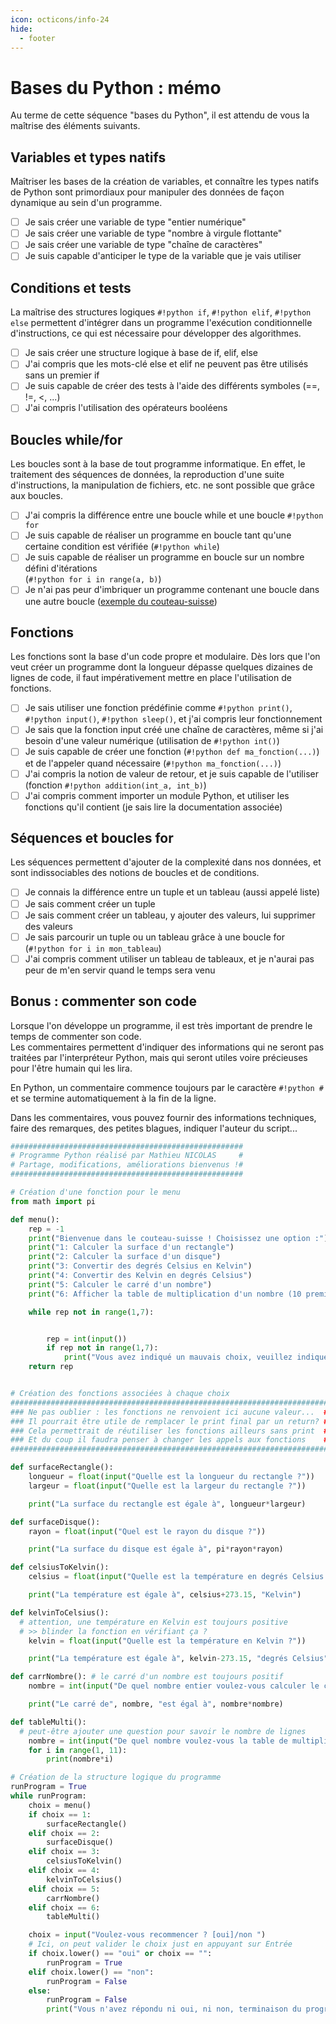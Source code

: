 ```yaml
---
icon: octicons/info-24
hide:
  - footer
---
```

# Bases du Python : mémo
Au terme de cette séquence "bases du Python", il est attendu de vous la maîtrise des éléments suivants.

## Variables et types natifs
Maîtriser les bases de la création de variables, et connaître les types natifs de Python sont primordiaux pour manipuler des données de façon dynamique au sein d'un programme.

- [ ] Je sais créer une variable de type "entier numérique"
- [ ] Je sais créer une variable de type "nombre à virgule flottante"
- [ ] Je sais créer une variable de type "chaîne de caractères"
- [ ] Je suis capable d'anticiper le type de la variable que je vais utiliser

## Conditions et tests
La maîtrise des structures logiques `#!python if`, `#!python elif`, `#!python else` permettent d'intégrer dans un programme l'exécution conditionnelle d'instructions, ce qui est nécessaire pour développer des algorithmes.

- [ ] Je sais créer une structure logique à base de if, elif, else
- [ ] J'ai compris que les mots-clé else et elif ne peuvent pas être utilisés sans un premier if
- [ ] Je suis capable de créer des tests à l'aide des différents symboles (==, !=, <, ...)
- [ ] J'ai compris l'utilisation des opérateurs booléens

## Boucles while/for
Les boucles sont à la base de tout programme informatique. En effet, le traitement des séquences de données, la reproduction d'une suite d'instructions, la manipulation de fichiers, etc. ne sont possible que grâce aux boucles.

- [ ] J'ai compris la différence entre une boucle while et une boucle `#!python for`
- [ ] Je suis capable de réaliser un programme en boucle tant qu'une certaine condition est vérifiée (`#!python while`)
- [ ] Je suis capable de réaliser un programme en boucle sur un nombre défini d'itérations  
    (`#!python for i in range(a, b)`)
- [ ] Je n'ai pas peur d'imbriquer un programme contenant une boucle dans une autre boucle ([exemple du couteau-suisse](/nsi/python-func-acti-c/#pf-4))

## Fonctions
Les fonctions sont la base d'un code propre et modulaire. Dès lors que l'on veut créer un programme dont la longueur dépasse quelques dizaines de lignes de code, il faut impérativement mettre en place l'utilisation de fonctions.

- [ ] Je sais utiliser une fonction prédéfinie comme `#!python print()`, `#!python input()`, `#!python sleep()`, et j'ai compris leur fonctionnement
- [ ] Je sais que la fonction input créé une chaîne de caractères, même si j'ai besoin d'une valeur numérique (utilisation de `#!python int()`)
- [ ] Je suis capable de créer une fonction (`#!python def ma_fonction(...)`) et de l'appeler quand nécessaire (`#!python ma_fonction(...)`)
- [ ] J'ai compris la notion de valeur de retour, et je suis capable de l'utiliser (fonction `#!python addition(int_a, int_b)`)
- [ ] J'ai compris comment importer un module Python, et utiliser les fonctions qu'il contient (je sais lire la documentation associée)

## Séquences et boucles for
Les séquences permettent d'ajouter de la complexité dans nos données, et sont indissociables des notions de boucles et de conditions.

- [ ] Je connais la différence entre un tuple et un tableau (aussi appelé liste)
- [ ] Je sais comment créer un tuple
- [ ] Je sais comment créer un tableau, y ajouter des valeurs, lui supprimer des valeurs
- [ ] Je sais parcourir un tuple ou un tableau grâce à une boucle for (`#!python for i in mon_tableau`)
- [ ] J'ai compris comment utiliser un tableau de tableaux, et je n'aurai pas peur de m'en servir quand le temps sera venu

## Bonus : commenter son code
Lorsque l'on développe un programme, il est très important de prendre le temps de commenter son code.  
Les commentaires permettent d'indiquer des informations qui ne seront pas traitées par l'interpréteur Python, mais qui seront utiles voire précieuses pour l'être humain qui les lira.  

En Python, un commentaire commence toujours par le caractère `#!python #` et se termine automatiquement à la fin de la ligne.

Dans les commentaires, vous pouvez fournir des informations techniques, faire des remarques, des petites blagues, indiquer l'auteur du script...

``` python linenums="1" title="Quelques exemples de commentaires"
####################################################
# Programme Python réalisé par Mathieu NICOLAS     #
# Partage, modifications, améliorations bienvenus !#
####################################################

# Création d'une fonction pour le menu
from math import pi

def menu():
    rep = -1
    print("Bienvenue dans le couteau-suisse ! Choisissez une option :")
    print("1: Calculer la surface d'un rectangle")
    print("2: Calculer la surface d'un disque")
    print("3: Convertir des degrés Celsius en Kelvin")
    print("4: Convertir des Kelvin en degrés Celsius")
    print("5: Calculer le carré d'un nombre")
    print("6: Afficher la table de multiplication d'un nombre (10 premiers)")

    while rep not in range(1,7): 


        rep = int(input())
        if rep not in range(1,7):
            print("Vous avez indiqué un mauvais choix, veuillez indiquer une valeur entre 1 et 6. \n")
    return rep


# Création des fonctions associées à chaque choix
#########################################################################
### Ne pas oublier : les fonctions ne renvoient ici aucune valeur...  ###
### Il pourrait être utile de remplacer le print final par un return? ###
### Cela permettrait de réutiliser les fonctions ailleurs sans print  ###
### Et du coup il faudra penser à changer les appels aux fonctions    ###
#########################################################################

def surfaceRectangle():
    longueur = float(input("Quelle est la longueur du rectangle ?"))
    largeur = float(input("Quelle est la largeur du rectangle ?"))

    print("La surface du rectangle est égale à", longueur*largeur)

def surfaceDisque():
    rayon = float(input("Quel est le rayon du disque ?"))

    print("La surface du disque est égale à", pi*rayon*rayon)

def celsiusToKelvin():
    celsius = float(input("Quelle est la température en degrés Celsius ?"))

    print("La température est égale à", celsius+273.15, "Kelvin")

def kelvinToCelsius():
  # attention, une température en Kelvin est toujours positive
  # >> blinder la fonction en vérifiant ça ?
    kelvin = float(input("Quelle est la température en Kelvin ?"))

    print("La température est égale à", kelvin-273.15, "degrés Celsius")

def carrNombre(): # le carré d'un nombre est toujours positif
    nombre = int(input("De quel nombre entier voulez-vous calculer le carré ?"))

    print("Le carré de", nombre, "est égal à", nombre*nombre)

def tableMulti():
  # peut-être ajouter une question pour savoir le nombre de lignes
    nombre = int(input("De quel nombre voulez-vous la table de multiplication ?"))
    for i in range(1, 11): 
        print(nombre*i)

# Création de la structure logique du programme
runProgram = True
while runProgram:
    choix = menu()
    if choix == 1:
        surfaceRectangle()
    elif choix == 2:
        surfaceDisque()
    elif choix == 3:
        celsiusToKelvin()
    elif choix == 4:
        kelvinToCelsius()
    elif choix == 5:
        carrNombre()
    elif choix == 6:
        tableMulti()

    choix = input("Voulez-vous recommencer ? [oui]/non ")
    # Ici, on peut valider le choix just en appuyant sur Entrée
    if choix.lower() == "oui" or choix == "":
        runProgram = True
    elif choix.lower() == "non":
        runProgram = False
    else:
        runProgram = False
        print("Vous n'avez répondu ni oui, ni non, terminaison du programme.")

```
